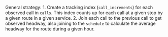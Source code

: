 General strategy:
    1. Create a tracking index (`call_increments`) for each observed call in `calls`. This index counts up for each call at a given stop by a given route in a given service.
    2. Join each call to the previous call to get observed headway, also joining to the `schedule` to calculate the average headway for the route during a given hour.
